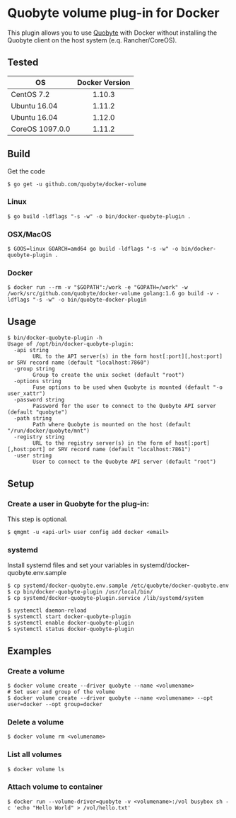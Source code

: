 # Quobyte volume plug-in for Docker

This plugin allows you to use [Quobyte](www.quobyte.com) with Docker without installing the Quobyte client on the host system (e.q. Rancher/CoreOS).

## Tested

OS              | Docker Version
--------------- | :------------:
CentOS 7.2      |     1.10.3
Ubuntu 16.04    |     1.11.2
Ubuntu 16.04    |     1.12.0
CoreOS 1097.0.0 |     1.11.2

## Build

Get the code

```
$ go get -u github.com/quobyte/docker-volume
```

### Linux

```
$ go build -ldflags "-s -w" -o bin/docker-quobyte-plugin .
```

### OSX/MacOS

```
$ GOOS=linux GOARCH=amd64 go build -ldflags "-s -w" -o bin/docker-quobyte-plugin .
```

### Docker

```
$ docker run --rm -v "$GOPATH":/work -e "GOPATH=/work" -w /work/src/github.com/quobyte/docker-volume golang:1.6 go build -v -ldflags "-s -w" -o bin/quobyte-docker-plugin
```

## Usage

```
$ bin/docker-quobyte-plugin -h
Usage of /opt/bin/docker-quobyte-plugin:
  -api string
        URL to the API server(s) in the form host[:port][,host:port] or SRV record name (default "localhost:7860")
  -group string
        Group to create the unix socket (default "root")
  -options string
        Fuse options to be used when Quobyte is mounted (default "-o user_xattr")
  -password string
        Password for the user to connect to the Quobyte API server (default "quobyte")
  -path string
        Path where Quobyte is mounted on the host (default "/run/docker/quobyte/mnt")
  -registry string
        URL to the registry server(s) in the form of host[:port][,host:port] or SRV record name (default "localhost:7861")
  -user string
        User to connect to the Quobyte API server (default "root")
```

## Setup

### Create a user in Quobyte for the plug-in:

This step is optional.

```
$ qmgmt -u <api-url> user config add docker <email>
```

### systemd

Install systemd files and set your variables in systemd/docker-quobyte.env.sample

```
$ cp systemd/docker-quobyte.env.sample /etc/quobyte/docker-quobyte.env
$ cp bin/docker-quobyte-plugin /usr/local/bin/
$ cp systemd/docker-quobyte-plugin.service /lib/systemd/system

$ systemctl daemon-reload
$ systemctl start docker-quobyte-plugin
$ systemctl enable docker-quobyte-plugin
$ systemctl status docker-quobyte-plugin
```

## Examples

### Create a volume

```
$ docker volume create --driver quobyte --name <volumename>
# Set user and group of the volume
$ docker volume create --driver quobyte --name <volumename> --opt user=docker --opt group=docker
```

### Delete a volume

```
$ docker volume rm <volumename>
```

### List all volumes

```
$ docker volume ls
```

### Attach volume to container

```
$ docker run --volume-driver=quobyte -v <volumename>:/vol busybox sh -c 'echo "Hello World" > /vol/hello.txt'
```
